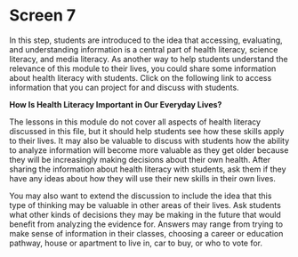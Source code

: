 # Screen 7

In this step, students are introduced to the idea that accessing, evaluating, and understanding information is a central part of health literacy, science literacy, and media literacy. As another way to help students understand the relevance of this module to their lives, you could share some information about health literacy with students. Click on the following link to access information that you can project for and discuss with students.  

**How Is Health Literacy Important in Our Everyday Lives?**
<!--needs link(s)!-->

The lessons in this module do not cover all aspects of health literacy discussed in this file, but it should help students see how these skills apply to their lives. It may also be valuable to discuss with students how the ability to analyze information will become more valuable as they get older because they will be increasingly making decisions about their own health. After sharing the information about health literacy with students, ask them if they have any ideas about how they will use their new skills in their own lives. 

You may also want to extend the discussion to include the idea that this type of thinking may be valuable in other areas of their lives. Ask students what other kinds of decisions they may be making in the future that would benefit from analyzing the evidence for. Answers may range from trying to make sense of information in their classes, choosing a career or education pathway, house or apartment to live in, car to buy, or who to vote for. 
